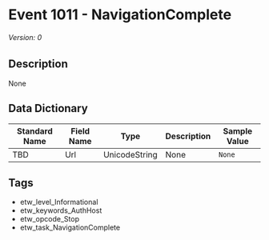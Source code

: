 # Event 1011 - NavigationComplete
###### Version: 0

## Description
None

## Data Dictionary
|Standard Name|Field Name|Type|Description|Sample Value|
|---|---|---|---|---|
|TBD|Url|UnicodeString|None|`None`|

## Tags
* etw_level_Informational
* etw_keywords_AuthHost
* etw_opcode_Stop
* etw_task_NavigationComplete
